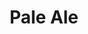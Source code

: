 ---
templateKey: blog-post
featuredpost: false
featuredimage: /assets/Pale_Ale.png
title: Pale Ale
description: Artisan Goods
testfield: 606
---